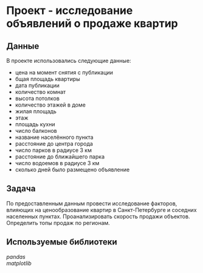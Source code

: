 # Проект - исследование объявлений о продаже квартир

## Данные

В проекте использовались следующие данные:
- цена на момент снятия с публикации
- бщая площадь квартиры
- дата публикации
- количество комнат
- высота потолков
- количество этажей в доме
- жилая площадь
- этаж
- площадь кухни
- число балконов
- название населённого пункта
- расстояние до центра города
- число парков в радиусе 3 км
- расстояние до ближайшего парка
- число водоемов в радиусе 3 км
- сколько дней было размещено объявление

## Задача

По предоставленным данным провести исследование факторов, влияющих на ценообразование квартир в Санкт-Петербурге и соседних населенных пунктах. Проанализировать скорость продажи объектов. Определить топы продаж по регионам.

## Используемые библиотеки

*pandas*  
*matplotlib*